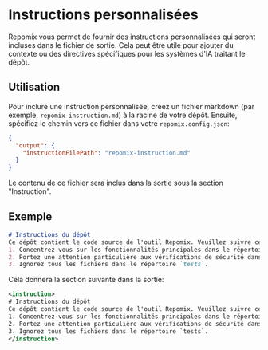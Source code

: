 # Instructions personnalisées

Repomix vous permet de fournir des instructions personnalisées qui seront incluses dans le fichier de sortie. Cela peut être utile pour ajouter du contexte ou des directives spécifiques pour les systèmes d'IA traitant le dépôt.

## Utilisation

Pour inclure une instruction personnalisée, créez un fichier markdown (par exemple, `repomix-instruction.md`) à la racine de votre dépôt. Ensuite, spécifiez le chemin vers ce fichier dans votre `repomix.config.json`:

```json
{
  "output": {
    "instructionFilePath": "repomix-instruction.md"
  }
}
```

Le contenu de ce fichier sera inclus dans la sortie sous la section "Instruction".

## Exemple

```markdown
# Instructions du dépôt
Ce dépôt contient le code source de l'outil Repomix. Veuillez suivre ces directives lors de l'analyse du code:
1. Concentrez-vous sur les fonctionnalités principales dans le répertoire `src/core`.
2. Portez une attention particulière aux vérifications de sécurité dans `src/core/security`.
3. Ignorez tous les fichiers dans le répertoire `tests`.
```

Cela donnera la section suivante dans la sortie:

```xml
<instruction>
# Instructions du dépôt
Ce dépôt contient le code source de l'outil Repomix. Veuillez suivre ces directives lors de l'analyse du code:
1. Concentrez-vous sur les fonctionnalités principales dans le répertoire `src/core`.
2. Portez une attention particulière aux vérifications de sécurité dans `src/core/security`.
3. Ignorez tous les fichiers dans le répertoire `tests`.
</instruction>
```